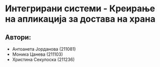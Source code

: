 # Интегрирани системи - Креирање на апликација за достава на храна

## Автори:
- Антоанета Јорданова (211081)
- Моника Цанева (211103)
- Христина Секулоска (211236)
